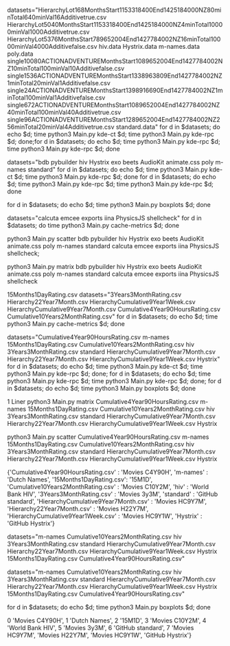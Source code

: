 datasets="HierarchyLot168MonthsStart1153318400End1425184000NZ80minTotal640minVal16Additivetrue.csv
HierarchyLot5040MonthsStart1153318400End1425184000NZ4minTotal10000minVal1000Additivetrue.csv
HierarchyLot5376MonthsStart789652004End1427784002NZ16minTotal10000minVal4000Additivefalse.csv
hiv.data
Hystrix.data
m-names.data
poly.data
single10080ACTIONADVENTUREMonthsStart1089652004End1427784002NZ10minTotal100minVal10Additivefalse.csv
single1536ACTIONADVENTUREMonthsStart1338963809End1427784002NZ1minTotal20minVal1Additivefalse.csv
single24ACTIONADVENTUREMonthsStart1398916690End1427784002NZ1minTotal100minVal1Additivefalse.csv
single672ACTIONADVENTUREMonthsStart1089652004End1427784002NZ40minTotal100minVal40Additivetrue.csv
single96ACTIONADVENTUREMonthsStart1289652004End1427784002NZ256minTotal20minVal4Additivetrue.csv
standard.data"
for d in $datasets; do echo $d; time python3 Main.py kde-ct $d; time python3 Main.py kde-rpc $d; done;for d in $datasets; do echo $d; time python3 Main.py kde-rpc $d; time python3 Main.py kde-rpc $d; done


datasets="bdb
pybuilder
hiv
Hystrix
exo
beets
AudioKit
animate.css
poly
m-names
standard"
for d in $datasets; do echo $d; time python3 Main.py kde-ct $d; time python3 Main.py kde-rpc $d; done
for d in $datasets; do echo $d; time python3 Main.py kde-rpc $d; time python3 Main.py kde-rpc $d; done

for d in $datasets; do echo $d; time python3 Main.py boxplots $d; done

datasets="calcuta
emcee
exports
iina
PhysicsJS
shellcheck"
for d in $datasets; do time python3 Main.py cache-metrics $d; done

python3 Main.py scatter bdb pybuilder hiv Hystrix exo beets AudioKit animate.css poly m-names standard calcuta emcee exports iina PhysicsJS shellcheck;

python3 Main.py matrix bdb pybuilder hiv Hystrix exo beets AudioKit animate.css poly m-names standard calcuta emcee exports iina PhysicsJS shellcheck


15Months1DayRating.csv
datasets="3Years3MonthRating.csv
Hierarchy22Year7Month.csv
HierarchyCumulative9Year1Week.csv
HierarchyCumulative9Year7Month.csv
Cumulative4Year90HoursRating.csv
Cumulative10Years2MonthRating.csv"
for d in $datasets; do echo $d; time python3 Main.py cache-metrics $d; done

datasets="Cumulative4Year90HoursRating.csv
m-names
15Months1DayRating.csv
Cumulative10Years2MonthRating.csv
hiv
3Years3MonthRating.csv
standard
HierarchyCumulative9Year7Month.csv
Hierarchy22Year7Month.csv
HierarchyCumulative9Year1Week.csv
Hystrix"
for d in $datasets; do echo $d; time python3 Main.py kde-ct $d; time python3 Main.py kde-rpc $d; done; for d in $datasets; do echo $d; time python3 Main.py kde-rpc $d; time python3 Main.py kde-rpc $d; done; for d in $datasets; do echo $d; time python3 Main.py boxplots $d; done


1 Liner
python3 Main.py matrix Cumulative4Year90HoursRating.csv m-names 15Months1DayRating.csv Cumulative10Years2MonthRating.csv hiv 3Years3MonthRating.csv standard HierarchyCumulative9Year7Month.csv Hierarchy22Year7Month.csv HierarchyCumulative9Year1Week.csv Hystrix

python3 Main.py scatter Cumulative4Year90HoursRating.csv m-names 15Months1DayRating.csv Cumulative10Years2MonthRating.csv hiv 3Years3MonthRating.csv standard HierarchyCumulative9Year7Month.csv Hierarchy22Year7Month.csv HierarchyCumulative9Year1Week.csv Hystrix


{'Cumulative4Year90HoursRating.csv' : 'Movies C4Y90H',
'm-names' : 'Dutch Names',
'15Months1DayRating.csv': '15M1D',
'Cumulative10Years2MonthRating.csv' : 'Movies C10Y2M',
'hiv' : 'World Bank HIV',
'3Years3MonthRating.csv' : 'Movies 3y3M',
'standard' : 'GitHub standard',
'HierarchyCumulative9Year7Month.csv' : 'Movies HC9Y7M',
'Hierarchy22Year7Month.csv' : 'Movies H22Y7M',
'HierarchyCumulative9Year1Week.csv' : 'Movies HC9Y1W',
'Hystrix' : 'GitHub Hystrix'}


datasets="m-names
Cumulative10Years2MonthRating.csv
hiv
3Years3MonthRating.csv
standard
HierarchyCumulative9Year7Month.csv
Hierarchy22Year7Month.csv
HierarchyCumulative9Year1Week.csv
Hystrix
15Months1DayRating.csv
Cumulative4Year90HoursRating.csv"

datasets="m-names
Cumulative10Years2MonthRating.csv
hiv
3Years3MonthRating.csv
standard
HierarchyCumulative9Year7Month.csv
Hierarchy22Year7Month.csv
HierarchyCumulative9Year1Week.csv
Hystrix
15Months1DayRating.csv
Cumulative4Year90HoursRating.csv"

for d in $datasets; do echo $d; time python3 Main.py boxplots $d; done

0 'Movies C4Y90H',
1 'Dutch Names',
2 '15M1D',
3 'Movies C10Y2M',
4 'World Bank HIV',
5 'Movies 3y3M',
6 'GitHub standard',
7 'Movies HC9Y7M',
'Movies H22Y7M',
'Movies HC9Y1W',
'GitHub Hystrix'}
